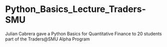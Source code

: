 # Python_Basics_Lecture_Traders-SMU
Julian Cabrera gave a Python Basics for Quantitative Finance to 20 students part of the Traders@SMU Alpha Program
